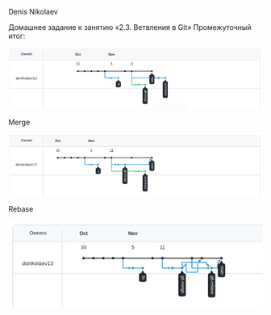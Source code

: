 ﻿Denis Nikolaev

Домашнее задание к занятию «2.3. Ветвления в Git»
Промежуточный итог:

![](img/img.png) </br>

Merge

![](img/Merge.png) </br>

Rebase

![img.png](img/rebase.png)
